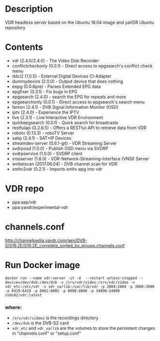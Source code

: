 # Description
VDR headless server based on the Ubuntu 18.04 image and yaVDR Ubuntu repository

# Contents
- vdr (2.4.0/2.4.0) - The Video Disk Recorder
- conflictcheckonly (0.0.1) - Direct access to epgsearch's conflict check menu
- ddci2 (1.0.5) - External Digital Devices CI-Adapter
- dummydevice (2.0.0) - Output device that does nothing
- eepg (0.0.6pre) - Parses Extended EPG data
- epgfixer (0.3.1) - Fix bugs in EPG
- epgsearch (2.4.0) - search the EPG for repeats and more
- epgsearchonly (0.0.1) - Direct access to epgsearch's search menu
- femon (2.4.1) - DVB Signal Information Monitor (OSD)
- iptv (2.4.0) - Experience the IPTV
- live (2.3.1) - Live Interactive VDR Environment
- quickepgsearch (0.0.1) - Quick search for broadcasts
- restfulapi (0.2.6.5) - Offers a RESTful-API to retrieve data from VDR
- robotv (0.13.3) - roboTV Server
- satip (2.4.1) - SAT>IP Devices
- streamdev-server (0.6.1-git) - VDR Streaming Server
- svdrposd (1.0.0) - Publish OSD menu via SVDRP
- svdrpservice (1.0.0) - SVDRP client
- vnsiserver (1.8.0) - VDR-Network-Streaming-Interface (VNSI) Server
- wirbelscan (2017.06.04) - DVB channel scan for VDR
- xmltv2vdr (0.2.1) - Imports xmltv epg into vdr

# VDR repo
- ppa:aap/vdr
- ppa:yavdr/experimental-vdr

# channels.conf
http://channelpedia.yavdr.com/gen/DVB-S/S19.2E/S19.2E_complete_sorted_by_groups.channels.conf

# Run Docker image
 ```docker run --name vdr-server -it -d  --restart unless-stopped --device=/dev/dvb:/dev/dvb -v /srv/vdr/video:/srv/vdr/video -v vdr_etc:/etc/vdr -v vdr_varlib:/var/lib/vdr -p 2004:2004 -p 3000:3000 -p 6419:6419 -p 8002:8002 -p 8008:8008 -p 34890:34890 tnds82/vdr:latest```

### where:
- ```/srv/vdr/videos``` is the recordings directory
- ```/dev/dvb``` is the DVB-S2 card
- ```vdr_etc``` and ```vdr_varlib``` are the volumes to store the persistent changes in "channels.conf" or "setup.conf"


